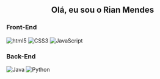 ## <p align="center"> Olá, eu sou o Rian Mendes</p>

<div>
  <div>
    <h3>Front-End</h3>
    <img alt="html5"src="https://img.shields.io/badge/HTML5-E34F26?style=for-the-badge&logo=html5&logoColor=white">
    <img alt="CSS3"src="https://img.shields.io/badge/CSS3-1572B6?style=for-the-badge&logo=css3&logoColor=white">
    <img alt="JavaScript"src="https://img.shields.io/badge/JavaScript-F7DF1E?style=for-the-badge&logo=javascript&logoColor=black">
  <div>
  <h3>Back-End</h3>
    <img src="https://img.shields.io/badge/Java-ED8B00?style=for-the-badge&logo=java&logoColor=white" alt="Java"/>
    <img src="https://img.shields.io/badge/Python-14354C?style=for-the-badge&logo=python&logoColor=white" alt="Python"/>
</div>

